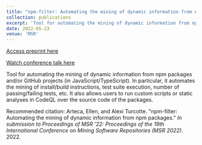 ```yaml
---
title: "npm-filter: Automating the mining of dynamic information from npm packages"
collection: publications
excerpt: 'Tool for automating the mining of dynamic information from npm packages and/or GitHub projects (in JavaScript/TypeScript)'
date: 2022-05-23
venue: 'MSR'
---
```


<a href='http://emarteca.github.io/files/msr22.pdf'>Access preprint here</a>

<a href='https://www.youtube.com/watch?v=CYp_jnWzMFw&ab_channel=AlexiTurcotte'>Watch conference talk here</a>

Tool for automating the mining of dynamic information from npm packages and/or GitHub projects (in JavaScript/TypeScript).
In particular, it automates the mining of install/build instructions, test suite execution, number of passing/failing tests, etc.
It also allows users to run custom scripts or static analyses in CodeQL over the source code of the packages.

Recommended citation: Arteca, Ellen, and Alexi Turcotte. "npm-filter: Automating the mining of dynamic information from npm packages." <i>In submission to Proceedings of MSR ’22: Proceedings of the 19th International Conference on Mining Software Repositories (MSR 2022)</i>. 2022.